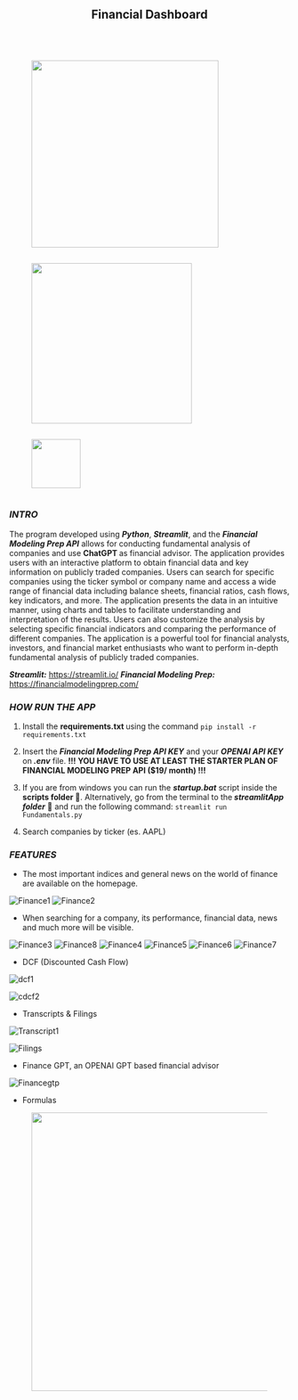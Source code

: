 <html><head>
</head>
<body>
<article id="4c8b0844-2c03-4206-a55c-22eaba8012b2" class="page sans">
<header>
<h1 class="page-title">Financial Dashboard</h1><p class="page-description">
</header><div class="page-body"><div id="d863c341-adfd-4a41-bdfc-c823605fdb8b" class="column-list"><div id="c0ce91c9-9469-4457-8c34-8435a84a2270" style="width:100%" class="column"><p id="485726c7-0223-456f-bc16-d4ffbf1ea148" class="">
</p>
 <figure id="003a1674-5bf0-4f16-9b12-577f258c2290" class="image">
  <a href="img/Untitled.png"><img style="width:336px" src="img/Untitled.png"/></a>
 </figure>
 </div><div id="6e2fcce8-38f7-4135-8281-2c08bcd0d886" style="width:100%" class="column"><p id="9a4166b5-0059-43ee-8873-d7dd208e4973" class="">
</p><figure id="0e9fe405-cd7e-4943-a109-ad296c606a7a" class="image"><a href="img/Untitled1.png"><img style="width:288px" src="img/Untitled1.png"/></a></figure></div><div id="00162257-ba63-4f4d-88a5-75340c9ae79b" style="width:100%" class="column"><figure id="ecb0ef7f-d0f6-45d2-9006-667242b4f2a3" class="image">
<a href="img/Untitled2.png"><img style="width:88px" src="img/Untitled2.png"/></a></figure></div></div><h3 id="0b1a2505-c2db-4e87-95d9-04d017147af9" class=""><em><strong>INTRO</strong></em></h3><p id="c12f3d0a-5bdc-4c7f-9814-4cd15e6753dd" class="">The program developed using <em><strong>Python</strong></em>, <em><strong>Streamlit</strong></em>, and the <em><strong>Financial Modeling Prep API</strong></em> allows for conducting fundamental analysis of companies and use <strong><strong><strong><strong><strong><strong><strong><strong>ChatGPT </strong></strong></strong></strong></strong></strong></strong></strong>as financial advisor.
The application provides users with an interactive platform to obtain financial data and key information on publicly traded companies. Users can search for specific companies using the ticker symbol or company name and access a wide range of financial data including balance sheets, financial ratios, cash flows, key indicators, and more. The application presents the data in an intuitive manner, using charts and tables to facilitate understanding and interpretation of the results. Users can also customize the analysis by selecting specific financial indicators and comparing the performance of different companies. The application is a powerful tool for financial analysts, investors, and financial market enthusiasts who want to perform in-depth fundamental analysis of publicly traded companies.
</p><p id="6cda7e68-a9e7-42f7-b3fa-a96e66b10c35" class=""><em><strong>Streamlit:</strong></em> <a href="https://streamlit.io/">https://streamlit.io/</a>
<em><strong>Financial Modeling Prep:</strong></em> <a href="https://financialmodelingprep.com/">https://financialmodelingprep.com/</a></p><h3 id="0b1a2505-c2db-4e87-95d9-04d017147af9" class=""><em><strong>HOW RUN THE APP</strong></em></h3><ol type="1" id="88f561c4-1400-4d93-b048-780feb900670" class="numbered-list" start="1"><li>Install the <strong>requirements.txt </strong>using the command <strong> </strong><code>pip install -r requirements.txt</code></li></ol><ol type="1" id="9621bbb0-a86a-4f64-940a-7654e8ab0faa" class="numbered-list" start="2"><li>Insert the <em><strong>Financial Modeling Prep API KEY</strong></em> and your <em><strong>OPENAI API KEY </strong></em>on<em><strong> .env</strong></em> file.
<strong> !!! YOU HAVE TO USE AT LEAST THE STARTER PLAN OF FINANCIAL MODELING PREP API ($19/ month) !!!</strong></li></ol><ol type="1" id="cd9c25ec-7a0c-476d-accc-966966c27aad" class="numbered-list" start="3"><li>If you are from windows you can run the <em><strong>startup.bat</strong></em> script inside the <strong>scripts folder </strong>📁.
Alternatively, go from the terminal to the<em><strong> streamlitApp folder</strong></em> 📁 and run the following command: <code>streamlit run Fundamentals.py</code></li></ol><ol type="1" id="d9ff9afb-5250-4654-8ed4-17db49457a6c" class="numbered-list" start="4"><li>Search companies by ticker (es. AAPL)</li></ol><p id="d18d624c-e341-4ab1-8f13-beff1fe1edda" class="">
</p><p id="da819111-c682-42e3-8a57-14a13ce31134" class=""><h3 id="0b1a2505-c2db-4e87-95d9-04d017147af9" class=""><em><strong>FEATURES</strong></em></h3></p><ul id="c2bcf74e-649b-4b33-aed8-858311f9567e" class="bulleted-list"><li style="list-style-type:disc">The most important indices and general news on the world of finance are available on the homepage.
</li></ul>

![Finance1](https://github.com/Sk4v/Finance-Dashboard/assets/44948225/449093b3-9c99-4f5c-8449-e9e22aca8704)
![Finance2](https://github.com/Sk4v/Finance-Dashboard/assets/44948225/9f7050bb-616d-40f1-883f-4dc044bc2926)

 
<p id="a81fec8d-e5f7-4e8f-8b1e-629b76e16e9a" class="">
</p><ul id="3ec8853a-f563-4078-8daa-b44dd1f811d0" class="bulleted-list"><li style="list-style-type:disc">When searching for a company, its performance, financial data, news and much more will be visible. </li></ul>
 
![Finance3](https://github.com/Sk4v/Finance-Dashboard/assets/44948225/6c1bb689-24bc-4674-b8f8-f5ead6b1910f)
![Finance8](https://github.com/Sk4v/Finance-Dashboard/assets/44948225/4783af31-23ab-4bb9-a533-b35068727697)
![Finance4](https://github.com/Sk4v/Finance-Dashboard/assets/44948225/715d7e3d-e152-4418-b553-b62a5328f28d)
![Finance5](https://github.com/Sk4v/Finance-Dashboard/assets/44948225/6008bcbb-076a-4726-8c34-853b9e4c3bf8)
![Finance6](https://github.com/Sk4v/Finance-Dashboard/assets/44948225/673efe3d-db02-4d11-a098-593ace6ca9f6)
![Finance7](https://github.com/Sk4v/Finance-Dashboard/assets/44948225/8630b2d8-fc30-4809-81b3-ec8353df39b4)
 
 <p id="b8b50679-6c62-4418-b80d-db3c26298cf8" class="">
</p><ul id="7630e5b9-e46a-4460-95a5-8673e42e12d6" class="bulleted-list"><li style="list-style-type:disc">DCF (Discounted Cash Flow)</li></ul>

![dcf1](https://github.com/Sk4v/Finance-Dashboard/assets/44948225/e8bf86e7-0f47-4174-b7da-90eaf51a6eab)
 
![cdcf2](https://github.com/Sk4v/Finance-Dashboard/assets/44948225/9c0ad0a8-a65b-42db-b29b-eed686be8f59)

 <p id="995e3b9e-78b8-4257-9ceb-660f66dc5d32" class="">
</p><ul id="74a7a81b-0b46-4661-a235-35b14d1ad822" class="bulleted-list"><li style="list-style-type:disc">Transcripts &amp; Filings</li></ul>
 
![Transcript1](https://github.com/Sk4v/Finance-Dashboard/assets/44948225/8108d97f-e3dd-46bc-832d-2865c4cf62b5)

![Filings](https://github.com/Sk4v/Finance-Dashboard/assets/44948225/a38dc78b-6a1f-41ce-8018-d6ae2fabbd28)

 <p id="49c24205-55dd-41fe-8f7e-d73d1e425a97" class="">
</p><ul id="163a9fb2-f8de-41c1-98d8-8a8778a5e308" class="bulleted-list"><li style="list-style-type:disc">Finance GPT, an OPENAI GPT based financial advisor</li></ul>

 ![Financegtp](https://github.com/Sk4v/Finance-Dashboard/assets/44948225/1280b521-1bf6-4370-90de-378e7d796efd)

 <ul id="4418b3a7-1d28-4131-a2b8-78703cd51994" class="bulleted-list"><li style="list-style-type:disc">Formulas</li></ul><figure id="5d0d6f2d-e4f0-4c23-9c31-34be77d2ee86" class="image"><a href="img/Formulas.png"><img style="width:500px" src="img/Formulas.png"/></a></figure></div></article></body></html>

